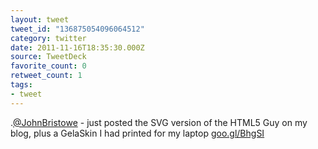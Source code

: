 ```yaml
---
layout: tweet
tweet_id: "136875054096064512"
category: twitter
date: 2011-11-16T18:35:30.000Z
source: TweetDeck
favorite_count: 0
retweet_count: 1
tags:
- tweet
---
```


.[@JohnBristowe](https://twitter.com/@JohnBristowe) - just posted the SVG version of the HTML5 Guy on my blog, plus a GelaSkin I had printed for my laptop [goo.gl/BhgSI](http://goo.gl/BhgSI)
